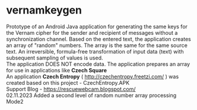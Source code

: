 # vernamkeygen
Prototype of an Android Java application for generating the same keys for the Vernam cipher for the sender and recipient of messages without a synchronization channel. Based on the entered text, the application creates an array of "random" numbers. The array is the same for the same source text. An irreversible, formula-free transformation of input data (text) with subsequent sampling of values is used.<br>
The application DOES NOT encode data. The application prepares an array for use in applications like <b>Czech Square</b><br>
An application <b>Czech Entropy</b> ( http://czechentropy.freetzi.com/ ) was created based on this project - CzechEntropy.APK<br>
Support Blog -  https://rescuewebcam.blogspot.com/ <br>
02.11.2023 Added a second level of random number array processing Mode2<br>
